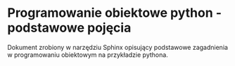 Programowanie obiektowe python - podstawowe pojęcia
===================================================

Dokument zrobiony w narzędziu Sphinx opisujący podstawowe zagadnienia w programowaniu obiektowym na przykładzie pythona.
